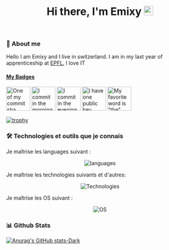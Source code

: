 <div align="center">
   <h1>Hi there, I'm <a color="red">Emixy</a> <img src="https://media.giphy.com/media/hvRJCLFzcasrR4ia7z/giphy.gif" width="25px"> </h1>

</div>
<br>

### 📖 About me

Hello I am Emixy and I live in switzerland. I am in my last year of <br>apprenticeship at <a href="https://www.epfl.ch/fr/" target="_blank">EPFL.</a>
I love IT <br>


<!-- my-badges start -->
<h4><a href="https://github.com/my-badges/my-badges">My Badges</a></h4>

<a href="my-badges/a-commit.md"><img src="https://my-badges.github.io/my-badges/a-commit.png" alt="One of my commit sha starts with &quot;a&quot;." title="One of my commit sha starts with &quot;a&quot;." width="64"></a>
<a href="my-badges/morning-commits.md"><img src="https://my-badges.github.io/my-badges/morning-commits.png" alt="I commit in the morning." title="I commit in the morning." width="64"></a>
<a href="my-badges/evening-commits.md"><img src="https://my-badges.github.io/my-badges/evening-commits.png" alt="I commit in the evening." title="I commit in the evening." width="64"></a>
<a href="my-badges/public-keys-1.md"><img src="https://my-badges.github.io/my-badges/public-keys-1.png" alt="I have one public key" title="I have one public key" width="64"></a>
<a href="my-badges/favorite-word.md"><img src="https://my-badges.github.io/my-badges/favorite-word.png" alt="My favorite word is &quot;the&quot;." title="My favorite word is &quot;the&quot;." width="64"></a>
<!-- my-badges end -->


[![trophy](https://github-profile-trophy.vercel.app/?username=crazylady2004&theme=monokai)](https://github.com/ryo-ma/github-profile-trophy)


### 🛠️ Technologies et outils que je connais

Je maîtrise les languages suivant :

<div align="center">
  <img src="https://skillicons.dev/icons?i=python,php,git,mysql,bash,powershell,r,js,laravel&theme=light" alt="languages" />
</div>

Je maîtrise les technologies suivants et d'autres:

<div align="center">
  <img src="https://skillicons.dev/icons?i=aws,wordpress,docker,github,vscode&theme=light" alt="Technologies" />
</div>

Je maîtrise les OS suivant :

<div align="center">
  <img src="https://skillicons.dev/icons?i=linux,windows,apple&theme=light" alt="OS" />
</div>


### 📊 Github Stats

[![Anurag's GitHub stats-Dark](https://github-readme-stats.vercel.app/api?username=crazylady2004&show_icons=true&theme=dark#gh-dark-mode-only)](https://github.com/anuraghazra/github-readme-stats#responsive-card-theme#gh-dark-mode-only)


